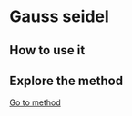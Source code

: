 # Gauss seidel

## How to use it

## Explore the method

[Go to method](../../methods/iteratives/gaussseidel)